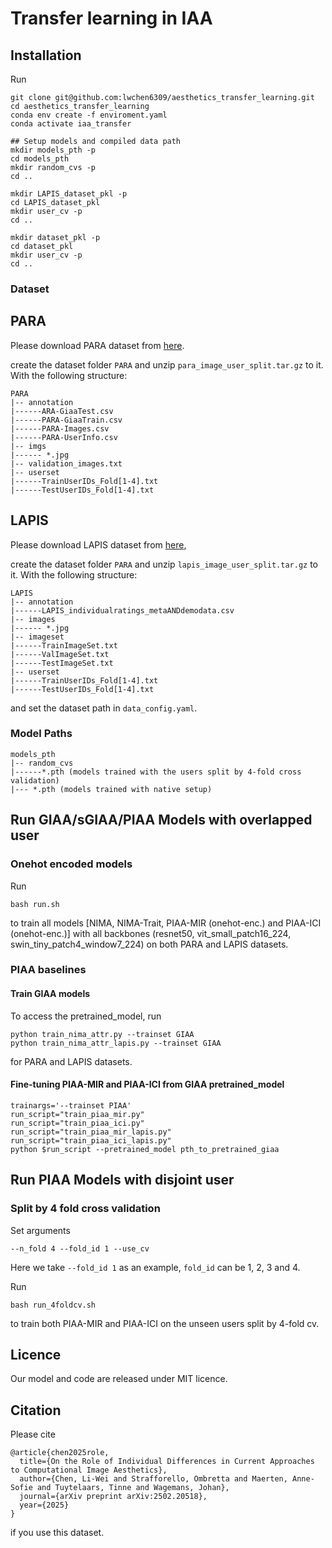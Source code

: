 # Transfer learning in IAA

## Installation

Run
```
git clone git@github.com:lwchen6309/aesthetics_transfer_learning.git
cd aesthetics_transfer_learning
conda env create -f enviroment.yaml
conda activate iaa_transfer

## Setup models and compiled data path
mkdir models_pth -p
cd models_pth
mkdir random_cvs -p
cd ..

mkdir LAPIS_dataset_pkl -p
cd LAPIS_dataset_pkl
mkdir user_cv -p
cd ..

mkdir dataset_pkl -p
cd dataset_pkl
mkdir user_cv -p
cd ..
```


### Dataset
## PARA
Please download PARA dataset from [here](https://cv-datasets.institutecv.com/#/data-sets).

create the dataset folder ```PARA``` and unzip ```para_image_user_split.tar.gz``` to it. With the following structure:

```
PARA
|-- annotation
|------ARA-GiaaTest.csv
|------PARA-GiaaTrain.csv
|------PARA-Images.csv
|------PARA-UserInfo.csv  
|-- imgs  
|------ *.jpg
|-- validation_images.txt
|-- userset
|------TrainUserIDs_Fold[1-4].txt
|------TestUserIDs_Fold[1-4].txt
```

## LAPIS
Please download LAPIS dataset from [here](git@github.com:Anne-SofieMaerten/LAPIS.git), 

create the dataset folder ```PARA``` and unzip ```lapis_image_user_split.tar.gz``` to it. With the following structure:

```
LAPIS
|-- annotation
|------LAPIS_individualratings_metaANDdemodata.csv
|-- images
|------ *.jpg
|-- imageset
|------TrainImageSet.txt
|------ValImageSet.txt
|------TestImageSet.txt
|-- userset
|------TrainUserIDs_Fold[1-4].txt
|------TestUserIDs_Fold[1-4].txt
```
and set the dataset path in ```data_config.yaml```. 

### Model Paths
```
models_pth
|-- random_cvs
|------*.pth (models trained with the users split by 4-fold cross validation)
|--- *.pth (models trained with native setup)
```

## Run GIAA/sGIAA/PIAA Models with overlapped user
### Onehot encoded models
Run
```
bash run.sh
```
to train all models [NIMA, NIMA-Trait, PIAA-MIR (onehot-enc.) and PIAA-ICI (onehot-enc.)] with all backbones (resnet50, vit_small_patch16_224, swin_tiny_patch4_window7_224) on both PARA and LAPIS datasets.

### PIAA baselines

#### Train GIAA models 
To access the pretrained_model, run 
```
python train_nima_attr.py --trainset GIAA
python train_nima_attr_lapis.py --trainset GIAA
```
for PARA and LAPIS datasets.
#### Fine-tuning PIAA-MIR and PIAA-ICI from GIAA pretrained_model
```
trainargs='--trainset PIAA'
run_script="train_piaa_mir.py"
run_script="train_piaa_ici.py"
run_script="train_piaa_mir_lapis.py"
run_script="train_piaa_ici_lapis.py"
python $run_script --pretrained_model pth_to_pretrained_giaa
```

## Run PIAA Models with disjoint user
### Split by 4 fold cross validation 
Set arguments
```
--n_fold 4 --fold_id 1 --use_cv
```
Here we take ```--fold_id 1``` as an example, ```fold_id``` can be 1, 2, 3 and 4.


Run 
```
bash run_4foldcv.sh
```
to train both PIAA-MIR and PIAA-ICI on the unseen users split by 4-fold cv.


## Licence
Our model and code are released under MIT licence.


## Citation
Please cite
```
@article{chen2025role,
  title={On the Role of Individual Differences in Current Approaches to Computational Image Aesthetics},
  author={Chen, Li-Wei and Strafforello, Ombretta and Maerten, Anne-Sofie and Tuytelaars, Tinne and Wagemans, Johan},
  journal={arXiv preprint arXiv:2502.20518},
  year={2025}
}
```
if you use this dataset.
